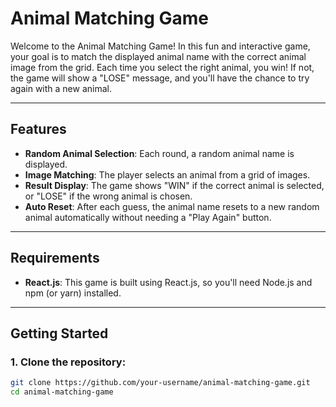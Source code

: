 # Animal Matching Game

Welcome to the Animal Matching Game! In this fun and interactive game, your goal is to match the displayed animal name with the correct animal image from the grid. Each time you select the right animal, you win! If not, the game will show a "LOSE" message, and you'll have the chance to try again with a new animal.

---

## Features

- **Random Animal Selection**: Each round, a random animal name is displayed.
- **Image Matching**: The player selects an animal from a grid of images.
- **Result Display**: The game shows "WIN" if the correct animal is selected, or "LOSE" if the wrong animal is chosen.
- **Auto Reset**: After each guess, the animal name resets to a new random animal automatically without needing a "Play Again" button.
  
---

## Requirements

- **React.js**: This game is built using React.js, so you'll need Node.js and npm (or yarn) installed.
  
---

## Getting Started

### 1. Clone the repository:

```bash
git clone https://github.com/your-username/animal-matching-game.git
cd animal-matching-game